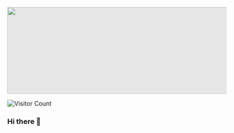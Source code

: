 
<img style="display: block;-webkit-user-select: none;margin: auto;background-color: hsl(0, 0%, 90%);" src="https://gifdb.com/images/high/code-running-typing-hacking-cxndn71tvntslswj.webp" width="850" height="200">

![Visitor Count](https://profile-counter.glitch.me/{jimjabid}/count.svg)
### Hi there 👋

<!--
**jimjabid/jimjabid** is a ✨ _special_ ✨ repository because its `README.md` (this file) appears on your GitHub profile.

Here are some ideas to get you started:

- 🔭 I’m currently working on ...
- 🌱 I’m currently learning ...
- 👯 I’m looking to collaborate on ...
- 🤔 I’m looking for help with ...
- 💬 Ask me about ...
- 📫 How to reach me: ...
- 😄 Pronouns: ...
- ⚡ Fun fact: ...
-->
